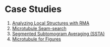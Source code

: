 # Case Studies

1. [Analyzing Local Structures with RMA](rma.md)
2. [Microtubule Seam-search](seam_search.md)
3. [Segmented Subtomogram Averaging (SSTA)](ssta.md)
4. [Microtubule for Figures](make_figure.md)
